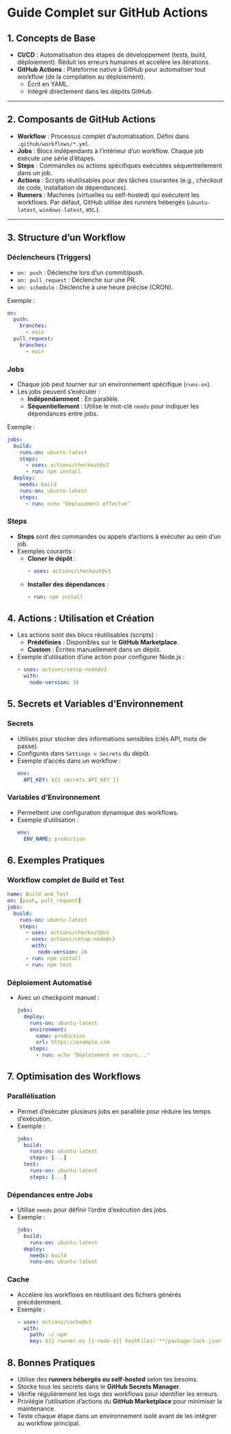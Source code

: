 # Guide Complet sur GitHub Actions

## 1. Concepts de Base
- **CI/CD** : Automatisation des étapes de développement (tests, build, déploiement). Réduit les erreurs humaines et accélère les itérations.
- **GitHub Actions** : Plateforme native à GitHub pour automatiser tout workflow (de la compilation au déploiement).
  - Écrit en YAML.
  - Intégré directement dans les dépôts GitHub.

---

## 2. Composants de GitHub Actions
- **Workflow** : Processus complet d’automatisation. Défini dans `.github/workflows/*.yml`.
- **Jobs** : Blocs indépendants à l’intérieur d’un workflow. Chaque job exécute une série d’étapes.
- **Steps** : Commandes ou actions spécifiques exécutées séquentiellement dans un job.
- **Actions** : Scripts réutilisables pour des tâches courantes (e.g., checkout de code, installation de dépendances).
- **Runners** : Machines (virtuelles ou self-hosted) qui exécutent les workflows. Par défaut, GitHub utilise des runners hébergés (`ubuntu-latest`, `windows-latest`, etc.).

---

## 3. Structure d’un Workflow

### Déclencheurs (Triggers)
- `on: push` : Déclenche lors d’un commit/push.
- `on: pull_request` : Déclenche sur une PR.
- `on: schedule` : Déclenche à une heure précise (CRON).

Exemple :
```yaml
on:
  push:
    branches:
      - main
  pull_request:
    branches:
      - main

```
### Jobs
- Chaque job peut tourner sur un environnement spécifique (`runs-on`).
- Les jobs peuvent s’exécuter :
  - **Indépendamment** : En parallèle.
  - **Séquentiellement** : Utilise le mot-clé `needs` pour indiquer les dépendances entre jobs.

Exemple :
```yaml
jobs:
  build:
    runs-on: ubuntu-latest
    steps:
      - uses: actions/checkout@v3
      - run: npm install
  deploy:
    needs: build
    runs-on: ubuntu-latest
    steps:
      - run: echo "Déploiement effectué"
```
### Steps
- **Steps** sont des commandes ou appels d’actions à exécuter au sein d’un job.
- Exemples courants :
  - **Cloner le dépôt** :
    ```yaml
    - uses: actions/checkout@v3
    ```
  - **Installer des dépendances** :
    ```yaml
    - run: npm install
    ```



## 4. Actions : Utilisation et Création
- Les actions sont des blocs réutilisables (scripts) :
  - **Prédéfinies** : Disponibles sur le **GitHub Marketplace**.
  - **Custom** : Écrites manuellement dans un dépôt.
- Exemple d’utilisation d’une action pour configurer Node.js :
  ```yaml
  - uses: actions/setup-node@v3
    with:
      node-version: 16

## 5. Secrets et Variables d’Environnement

### Secrets
- Utilisés pour stocker des informations sensibles (clés API, mots de passe).
- Configurés dans `Settings > Secrets` du dépôt.
- Exemple d’accès dans un workflow :
  ```yaml
  env:
    API_KEY: ${{ secrets.API_KEY }}

### Variables d’Environnement
- Permettent une configuration dynamique des workflows.
- Exemple d’utilisation :
  ```yaml
  env:
    ENV_NAME: production

## 6. Exemples Pratiques

### Workflow complet de Build et Test
```yaml
name: Build and Test
on: [push, pull_request]
jobs:
  build:
    runs-on: ubuntu-latest
    steps:
      - uses: actions/checkout@v3
      - uses: actions/setup-node@v3
        with:
          node-version: 16
      - run: npm install
      - run: npm test
```

### Déploiement Automatisé
- Avec un checkpoint manuel :
  ```yaml
  jobs:
    deploy:
      runs-on: ubuntu-latest
      environment:
        name: production
        url: https://example.com
      steps:
        - run: echo "Déploiement en cours..."

## 7. Optimisation des Workflows

### Parallélisation
- Permet d’exécuter plusieurs jobs en parallèle pour réduire les temps d’exécution.
- Exemple :
  ```yaml
  jobs:
    build:
      runs-on: ubuntu-latest
      steps: [...]
    test:
      runs-on: ubuntu-latest
      steps: [...]

### Dépendances entre Jobs
- Utilise `needs` pour définir l’ordre d’exécution des jobs.
- Exemple :
  ```yaml
  jobs:
    build:
      runs-on: ubuntu-latest
    deploy:
      needs: build
      runs-on: ubuntu-latest

### Cache
- Accélère les workflows en réutilisant des fichiers générés précédemment.
- Exemple :
  ```yaml
  - uses: actions/cache@v3
    with:
      path: ~/.npm
      key: ${{ runner.os }}-node-${{ hashFiles('**/package-lock.json') }}

## 8. Bonnes Pratiques
- Utilise des **runners hébergés ou self-hosted** selon tes besoins.
- Stocke tous les secrets dans le **GitHub Secrets Manager**.
- Vérifie régulièrement les logs des workflows pour identifier les erreurs.
- Privilégie l’utilisation d’actions du **GitHub Marketplace** pour minimiser la maintenance.
- Teste chaque étape dans un environnement isolé avant de les intégrer au workflow principal.
